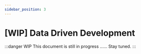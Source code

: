 ```yaml
---
sidebar_position: 3
---
```


# [WIP] Data Driven Development

:::danger WIP
This document is still in progress ...... Stay tuned.
:::
